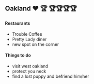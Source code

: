 ## Oakland :heart: :trophy: :trophy::trophy::trophy::trophy:

#### Restaurants
- Trouble Coffee
- Pretty Lady diner
- new spot on the corner 


#### Things to do
- visit west oakland
- protect you neck
- find a lost puppy and befriend him/her
